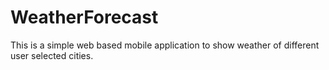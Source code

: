# WeatherForecast
This is a simple web based mobile application to show weather of different user selected cities.
